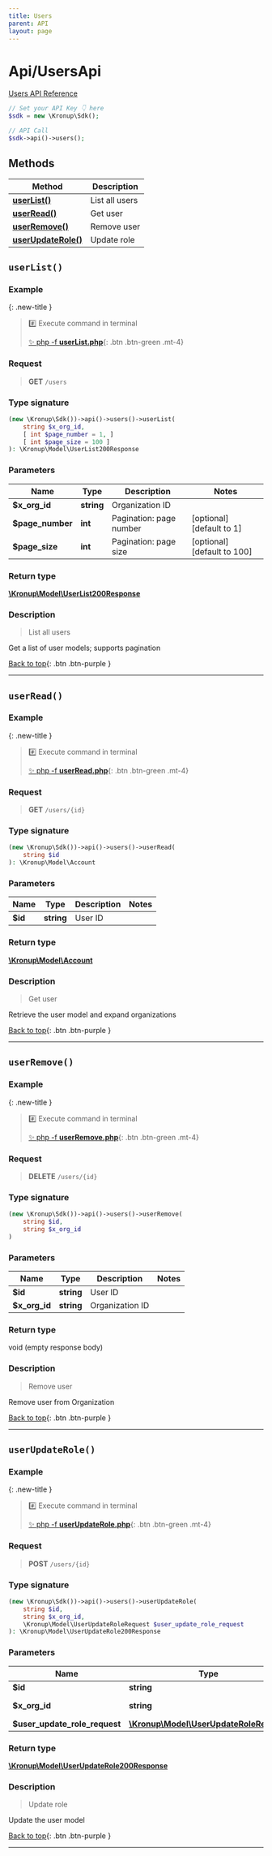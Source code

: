 ```yaml
---
title: Users
parent: API
layout: page
---
```


# Api/UsersApi

[Users API Reference](https://api.kronup.com/tag/Users/)

```php
// Set your API Key 👇 here
$sdk = new \Kronup\Sdk();

// API Call
$sdk->api()->users();
```

## Methods

Method | Description
------------- | -------------
[**userList()**](#userlist) | List all users
[**userRead()**](#userread) | Get user
[**userRemove()**](#userremove) | Remove user
[**userUpdateRole()**](#userupdaterole) | Update role


## `userList()`

### Example

{: .new-title }
> #️⃣ Execute command in terminal 
> 
> [✨ php -f **userList.php**](https://github.com/kronup/kronup-php/blob/main/examples/Api/UsersApi/userList.php){: .btn .btn-green .mt-4}

### Request

> **GET** `/users`

### Type signature

```php
(new \Kronup\Sdk())->api()->users()->userList(
    string $x_org_id,
    [ int $page_number = 1, ]
    [ int $page_size = 100 ]
): \Kronup\Model\UserList200Response
```

### Parameters

Name | Type | Description  | Notes
------------- | ------------- | ------------- | -------------
 **$x_org_id** | **string**  | Organization ID |
 **$page_number** | **int**  | Pagination: page number | [optional] [default to 1]
 **$page_size** | **int**  | Pagination: page size | [optional] [default to 100]

### Return type

[**\Kronup\Model\UserList200Response**](../../Model/UserList200Response)

### Description

> List all users

Get a list of user models; supports pagination

[Back to top](#top){: .btn .btn-purple }

---


## `userRead()`

### Example

{: .new-title }
> #️⃣ Execute command in terminal 
> 
> [✨ php -f **userRead.php**](https://github.com/kronup/kronup-php/blob/main/examples/Api/UsersApi/userRead.php){: .btn .btn-green .mt-4}

### Request

> **GET** `/users/{id}`

### Type signature

```php
(new \Kronup\Sdk())->api()->users()->userRead(
    string $id
): \Kronup\Model\Account
```

### Parameters

Name | Type | Description  | Notes
------------- | ------------- | ------------- | -------------
 **$id** | **string**  | User ID |

### Return type

[**\Kronup\Model\Account**](../../Model/Account)

### Description

> Get user

Retrieve the user model and expand organizations

[Back to top](#top){: .btn .btn-purple }

---


## `userRemove()`

### Example

{: .new-title }
> #️⃣ Execute command in terminal 
> 
> [✨ php -f **userRemove.php**](https://github.com/kronup/kronup-php/blob/main/examples/Api/UsersApi/userRemove.php){: .btn .btn-green .mt-4}

### Request

> **DELETE** `/users/{id}`

### Type signature

```php
(new \Kronup\Sdk())->api()->users()->userRemove(
    string $id,
    string $x_org_id
)
```

### Parameters

Name | Type | Description  | Notes
------------- | ------------- | ------------- | -------------
 **$id** | **string**  | User ID |
 **$x_org_id** | **string**  | Organization ID |

### Return type

void (empty response body)

### Description

> Remove user

Remove user from Organization

[Back to top](#top){: .btn .btn-purple }

---


## `userUpdateRole()`

### Example

{: .new-title }
> #️⃣ Execute command in terminal 
> 
> [✨ php -f **userUpdateRole.php**](https://github.com/kronup/kronup-php/blob/main/examples/Api/UsersApi/userUpdateRole.php){: .btn .btn-green .mt-4}

### Request

> **POST** `/users/{id}`

### Type signature

```php
(new \Kronup\Sdk())->api()->users()->userUpdateRole(
    string $id,
    string $x_org_id,
    \Kronup\Model\UserUpdateRoleRequest $user_update_role_request
): \Kronup\Model\UserUpdateRole200Response
```

### Parameters

Name | Type | Description  | Notes
------------- | ------------- | ------------- | -------------
 **$id** | **string**  | User ID |
 **$x_org_id** | **string**  | Organization ID |
 **$user_update_role_request** | [**\Kronup\Model\UserUpdateRoleRequest**](../../Model/UserUpdateRoleRequest) |  |

### Return type

[**\Kronup\Model\UserUpdateRole200Response**](../../Model/UserUpdateRole200Response)

### Description

> Update role

Update the user model

[Back to top](#top){: .btn .btn-purple }

---
